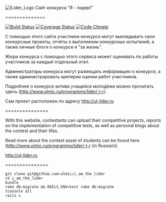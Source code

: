 ![ILider_Logo](https://raw.github.com/ulmic/i_am_the_lider/master/logo.jpg) Сайт конкурса "Я - лидер!"

==============

[![Build Status](https://travis-ci.org/ulmic/i_am_the_lider.png?branch=master)](https://travis-ci.org/ulmic/i_am_the_lider) [![Coverage Status](https://coveralls.io/repos/ulmic/i_am_the_lider/badge.png?branch=master)](https://coveralls.io/r/ulmic/i_am_the_lider?branch=master) [![Code Climate](https://codeclimate.com/github/ulmic/i_am_the_lider.png)](https://codeclimate.com/github/ulmic/i_am_the_lider)

С помощью этого сайта участники конкурса могут выкладывать свои конкурсные проекты, отчёты о выполнении конкурсных испытаний, а также личные блоги о конкурсе и "за жизнь".

Жюри конкурса с помощью этого сервиса может оценивать по работы участников за каждый отдельный этап.

Администраторы конкурса могут размещать информацию о конкурсе, а также администрировать критерии оценки работ участников.

Подробнее о конкурсе актива учащейся молодёжи можно прочитать здесь (http://www.ulmic.ru/programms/lider/-l-r).

Сам проект расположен по адресу http://ul-lider.ru

===============

With this website, contestants can upload their competitive projects, reports on the implementation of competitive tests, as well as personal blogs about the contest and their lifes.

Read more about the contest asset of students can be found here (http://www.ulmic.ru/programms/lider/-l-r (in Russian))

http://ul-lider.ru

===============

    git clone git@github.com:ulmic/i_am_the_lider
    cd i_am_the_lider
    bundle
    rake db:migrate && RAILS_ENV=test rake db:migrate
    tconsole all
    rails s

